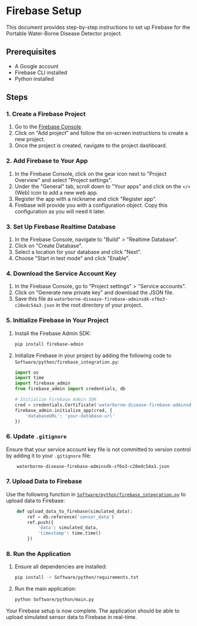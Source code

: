 # Firebase Setup

This document provides step-by-step instructions to set up Firebase for the Portable Water-Borne Disease Detector project.

## Prerequisites

- A Google account
- Firebase CLI installed
- Python installed

## Steps

### 1. Create a Firebase Project

1. Go to the [Firebase Console](https://console.firebase.google.com/).
2. Click on "Add project" and follow the on-screen instructions to create a new project.
3. Once the project is created, navigate to the project dashboard.

### 2. Add Firebase to Your App

1. In the Firebase Console, click on the gear icon next to "Project Overview" and select "Project settings".
2. Under the "General" tab, scroll down to "Your apps" and click on the `</>` (Web) icon to add a new web app.
3. Register the app with a nickname and click "Register app".
4. Firebase will provide you with a configuration object. Copy this configuration as you will need it later.

### 3. Set Up Firebase Realtime Database

1. In the Firebase Console, navigate to "Build" > "Realtime Database".
2. Click on "Create Database".
3. Select a location for your database and click "Next".
4. Choose "Start in test mode" and click "Enable".

### 4. Download the Service Account Key

1. In the Firebase Console, go to "Project settings" > "Service accounts".
2. Click on "Generate new private key" and download the JSON file.
3. Save this file as `waterborne-disease-firebase-adminsdk-sf6o3-c28edc54a3.json` in the root directory of your project.

### 5. Initialize Firebase in Your Project

1. Install the Firebase Admin SDK:
    ```sh
    pip install firebase-admin
    ```

2. Initialize Firebase in your project by adding the following code to `Software/python/firebase_integration.py`:
    ```py
    import os
    import time
    import firebase_admin
    from firebase_admin import credentials, db

    # Initialize Firebase Admin SDK
    cred = credentials.Certificate('waterborne-disease-firebase-adminsdk-sf6o3-c28edc54a3.json')
    firebase_admin.initialize_app(cred, {
        'databaseURL': 'your-database-url'
    })
    ```

### 6. Update `.gitignore`

Ensure that your service account key file is not committed to version control by adding it to your `.gitignore` file:

```sh
    waterborne-disease-firebase-adminsdk-sf6o3-c28edc54a3.json
```



### 7. Upload Data to Firebase

Use the following function in [`Software/python/firebase_integration.py`](command:_github.copilot.openRelativePath?%5B%7B%22scheme%22%3A%22file%22%2C%22authority%22%3A%22%22%2C%22path%22%3A%22%2Fc%3A%2FUsers%2FSaravana%20Kumar%2FDocuments%2FFinal%20Year%20Project%2FSoftware%2FSoftware%2Fpython%2Ffirebase_integration.py%22%2C%22query%22%3A%22%22%2C%22fragment%22%3A%22%22%7D%2C%229dcf3e36-ddf6-4036-b676-aa3cbdcfef3e%22%5D "c:\Users\Saravana Kumar\Documents\Final Year Project\Software\Software\python\firebase_integration.py") to upload data to Firebase:

```py
    def upload_data_to_firebase(simulated_data):
        ref = db.reference('sensor_data')
        ref.push({
            'data': simulated_data,
            'timestamp': time.time()
        })
```

### 8. Run the Application

1. Ensure all dependencies are installed:
    ```sh
    pip install -r Software/python/requirements.txt
    ```

2. Run the main application:
    ```sh
    python Software/python/main.py
    ```

Your Firebase setup is now complete. The application should be able to upload simulated sensor data to Firebase in real-time.